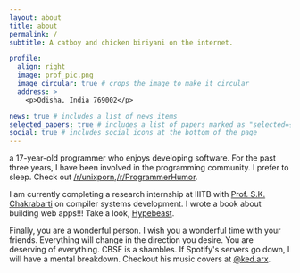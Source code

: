 ```yaml
---
layout: about
title: about
permalink: /
subtitle: A catboy and chicken biriyani on the internet.

profile:
  align: right
  image: prof_pic.png
  image_circular: true # crops the image to make it circular
  address: >
    <p>Odisha, India 769002</p>

news: true # includes a list of news items
selected_papers: true # includes a list of papers marked as "selected={true}"
social: true # includes social icons at the bottom of the page
---
```


a 17-year-old programmer who enjoys developing software. For the past three years, I have been involved in the programming community. I prefer to sleep. Check out [/r/unixporn](https://www.reddit.com/r/unixporn),[/r/ProgrammerHumor](https://www.reddit.com/r/ProgrammerHumor/).

I am currently completing a research internship at IIITB with [Prof. S.K. Chakrabarti](https://www.iiitb.ac.in/faculty/sujit-kumar-chakrabarti) on compiler systems development. I wrote a book about building web apps!!! Take a look, [Hypebeast](https://notionpress.com/read/hypebeast).

Finally, you are a wonderful person. I wish you a wonderful time with your friends. Everything will change in the direction you desire. You are deserving of everything. CBSE is a shambles. If Spotify's servers go down, I will have a mental breakdown. Checkout his music covers at [@ked.arx](https://www.instagram.com/ked.arx/).
